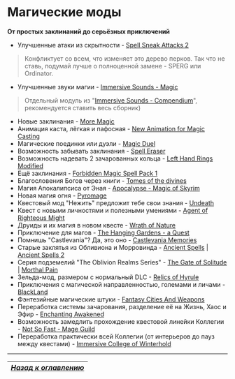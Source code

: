 # Магические моды

**От простых заклинаний до серьёзных приключений**

+ Улучшенные атаки из скрытности - [Spell Sneak Attacks 2](http://www.nexusmods.com/skyrim/mods/12637/)

> Конфликтует со всем, что изменяет это дерево перков. Так что не ставь, подумай лучше о полноценной замене - SPERG или Ordinator.

+ Улучшенные звуки магии - [Immersive Sounds - Magic](http://www.nexusmods.com/skyrim/mods/40190/)

> Отдельный модуль из "[Immersive Sounds - Compendium](http://www.nexusmods.com/skyrim/mods/54387/)", рекомендуется ставить весь сборник)

+ Новые заклинания - [More Magic](http://www.nexusmods.com/skyrim/mods/45295/)
+ Анимация каста, лёгкая и пафосная - [New Animation for Magic Casting](http://www.nexusmods.com/skyrim/mods/28428/)
+ Магические поединки или дуэли - [Magic Duel](http://www.nexusmods.com/skyrim/mods/18763/)
+ Возможность забывать заклинания - [Spell Eraser](http://www.nexusmods.com/skyrim/mods/18096/)
+ Возможность надевать 2 зачарованных кольца - [Left Hand Rings Modified](http://www.nexusmods.com/skyrim/mods/58491/)
+ Ещё заклинания - [Forbidden Magic Spell Pack 1](http://www.nexusmods.com/skyrim/mods/31882/)
+ Благословения Богов через книги - [Tomes of the divines](http://www.nexusmods.com/skyrim/mods/50997/)
+ Магия Апокалипсиса от Эная - [Apocalypse - Magic of Skyrim](http://www.nexusmods.com/skyrim/mods/16225/)
+ Новая магия огня - [Pyromage](http://www.nexusmods.com/skyrim/mods/45764/)
+ Квестовый мод "Нежить" предложит тебе свои знания - [Undeath](http://www.nexusmods.com/skyrim/mods/40607/)
+ Квест с новыми личностями и полезными умениями - [Agent of Righteous Might](http://www.nexusmods.com/skyrim/mods/33766/)
+ Друиды и их магия в новом квесте - [Wrath of Nature](http://www.nexusmods.com/skyrim/mods/31485/)
+ Приключение для магов - [The Hanging Gardens - a Quest](http://www.nexusmods.com/skyrim/mods/30279/)
+ Помнишь "Castlevania"? Да, это оно - [Castlevania Memories](http://www.nexusmods.com/skyrim/mods/23428/)
+ Старые заклятья из Обливиона и Морровинда - [Ancient Spells](http://www.nexusmods.com/skyrim/mods/9153/) | [Ancient Spells 2](http://www.nexusmods.com/skyrim/mods/36954/)
+ Серия подземелий "The Oblivion Realms Series" - [The Gate of Solitude](http://www.nexusmods.com/skyrim/mods/21256/) | [Morthal Pain](http://www.nexusmods.com/skyrim/mods/25676/)
+ Зельда-мод, размером с нормальный DLC - [Relics of Hyrule](http://www.nexusmods.com/skyrim/mods/40615/)
+ Приключения с магической направленностью, големами и личами - [BlackLand](http://www.nexusmods.com/skyrim/mods/38635/)
+ Фэнтезийные магические штуки - [Fantasy Cities And Weapons](http://www.nexusmods.com/skyrim/mods/47260/)
+ Переработка системы зачарования, разделение её на Жизнь, Хаос и Эфир - [Enchanting Awakened](http://www.nexusmods.com/skyrim/mods/42796/)
+ Возможность замедлить прохождение квестовой линейки Коллегии - [Not So Fast - Mage Guild](http://www.nexusmods.com/skyrim/mods/64633/)
+ Переработка практически всей Коллегии (от интерьеров до пауз между квестами) - [Immersive College of Winterhold](http://www.nexusmods.com/skyrim/mods/36849/)

------

|[*Назад к оглавлению*](../01_Оглавление.md)|
|:---:|
